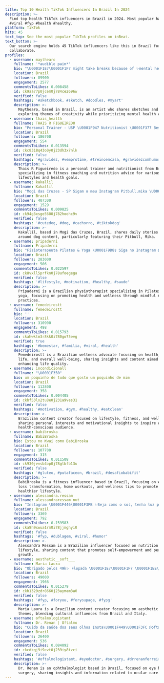 ```yaml
---
title: Top 10 Health TikTok Influencers In Brazil In 2024
description: >-
  Find top health TikTok influencers in Brazil in 2024. Most popular hashtags:
  #viral #fyp #health #healthy.
platform: TikTok
hits: 45
text_top: See the most popular TikTok profiles on inBeat.
text_bottom: >-
  Our search engine holds 45 TikTok influencers like this in Brazil for you to
  collaborate.
profiles:
  - username: maythearo
    fullname: '*audible pain*'
    bio: "\U0001F1E7\U0001F1F7 might take breaks because of ✨mental health✨ but yea i'm good any pronouns"
    location: Brazil
    followers: 89900
    engagement: 2577
    commentsToLikes: 0.008458
    id: ck9aa77p0jcem0j784ce2696w
    verified: false
    hashtags: '#sketchbook, #sketch, #doodles, #myart'
    description: >-
      Maythearo, based in Brazil, is an artist who shares sketches and doodles,
      exploring themes of creativity while prioritizing mental health awareness.
  - username: thais_health
    fullname: THAIS R FIGUEIREDO
    bio: "Personal Trainer - USP \U0001F947 Nutritionist \U0001F377 Best Trainer Instagram @thais_health"
    location: Brazil
    followers: 186700
    engagement: 554
    commentsToLikes: 0.013594
    id: ckc8318q43o0y0j23dh3x7nlk
    verified: false
    hashtags: '#gravidez, #vemprotime, #treinoemcasa, #gravidezcomhumor'
    description: >-
      Thais R Figueiredo is a personal trainer and nutritionist from Brazil,
      specializing in fitness coaching and nutrition advice for various
      lifestyles and health goals.
  - username: kakallil
    fullname: Kakallil
    bio: "Mogi das Cruzes - SP Sigam o meu Instagram Pitbull.mika \U0001F60A Story diários \U0001F60A"
    location: Brazil
    followers: 407300
    engagement: 1529
    commentsToLikes: 0.009825
    id: ck94g3xsge5600j782hoohc9v
    verified: false
    hashtags: '#cutedog, #dog, #cachorro, #tiktokdog'
    description: >-
      Kakallil, based in Mogi das Cruzes, Brazil, shares daily stories centered
      around dog content, particularly featuring their Pitbull, Mika.
  - username: pripaderni
    fullname: Pripaderni
    bio: "Fisioterapeuta Pilates & Yoga \U0001F9D8‍♀️ Siga no Instagram @pripaderni"
    location: Brazil
    followers: 283000
    engagement: 506
    commentsToLikes: 0.022597
    id: ck8vxll5prfkn0j78ufoegega
    verified: false
    hashtags: '#lifestyle, #motivation, #healthy, #saude'
    description: >-
      Pripaderni is a Brazilian physiotherapist specializing in Pilates and
      yoga, focusing on promoting health and wellness through mindful movement
      practices.
  - username: femedeirostt
    fullname: femedeirostt
    bio: ''
    location: Brazil
    followers: 310900
    engagement: 498
    commentsToLikes: 0.015793
    id: ckahwktm3r8kk0i780go75evg
    verified: true
    hashtags: '#bemestar, #familia, #viral, #health'
    description: >-
      Femedeirostt is a Brazilian wellness advocate focusing on health, family
      life, and overall well-being, sharing insights and content aimed at
      enhancing life quality.
  - username: incondicionall
    fullname: "\U0001F350"
    bio: um poquinho de tudo que gosto um poquinho de mim
    location: Brazil
    followers: 112800
    engagement: 358
    commentsToLikes: 0.004405
    id: ckbf53lx2tu8e0j231a9ves31
    verified: false
    hashtags: '#motivation, #gym, #healthy, #eatclean'
    description: >-
      Brazilian content creator focused on lifestyle, fitness, and wellness,
      sharing personal interests and motivational insights to inspire a
      health-conscious audience.
  - username: babibroska
    fullname: BabiBroska
    bio: Estou no Kwai como BabiBroska
    location: Brazil
    followers: 107700
    engagement: 315
    commentsToLikes: 0.011508
    id: ck930jvvsb4op0j78glbfb13u
    verified: false
    hashtags: '#gluteo, #putafaceon, #brazil, #desafiobabifit'
    description: >-
      BabiBroska is a fitness influencer based in Brazil, focusing on weight
      loss transformation, home workouts, and wellness tips to promote a
      healthier lifestyle.
  - username: alessandra.ressam
    fullname: alessandraressam_nut
    bio: "Instagram \U0001F446\U0001F3FB ✨Seja como o sol, tenha luz própria. ✨"
    location: Brazil
    followers: 3369
    engagement: 792
    commentsToLikes: 0.159583
    id: cka8h9xwua1rm0i78jjmghyi0
    verified: false
    hashtags: '#fyp, #dublagem, #viral, #humor'
    description: >-
      Alessandra Ressam is a Brazilian influencer focused on nutrition and
      lifestyle, sharing content that promotes self-empowerment and personal
      growth.
  - username: aesthetic__soft___
    fullname: Maria Laura
    bio: "Obrigado pelos 49k✨ Flopada \U0001F1E7\U0001F1F7 \U0001F1EE\U0001F1F9"
    location: Brazil
    followers: 49000
    engagement: 1966
    commentsToLikes: 0.015279
    id: ckb1329zdr8660j23aymam3a0
    verified: false
    hashtags: '#fyp, #foryou, #foryoupage, #fypg'
    description: >-
      Maria Laura is a Brazilian content creator focusing on aesthetic lifestyle
      themes, blending cultural influences from Brazil and Italy.
  - username: oftalmologistamt
    fullname: Dr. Renan | Oftalmo
    bio: "Cuido da saúde dos seus olhos Insta\U0001F449\U0001F3FC @oftalmologistamt #ophthalmologist"
    location: Brazil
    followers: 26400
    engagement: 536
    commentsToLikes: 0.084092
    id: ckcdkqj9i9evt0j239iy8tzci
    verified: false
    hashtags: '#oftalmologistamt, #eyedoctor, #surgery, #drrenanferreira'
    description: >-
      Dr. Renan is an ophthalmologist based in Brazil, focused on eye health and
      surgery, sharing insights and information related to ocular care.
---
```


